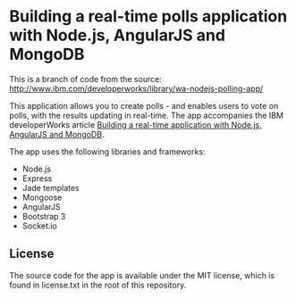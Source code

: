 # Building a real-time polls application with Node.js, AngularJS and MongoDB

This is a branch of code from the source: http://www.ibm.com/developerworks/library/wa-nodejs-polling-app/

This application allows you to create polls - and enables users to vote on polls,
with the results updating in real-time. The app accompanies the IBM developerWorks article
[Building a real-time application with Node.js, AngularJS and MongoDB](http://www.ibm.com/developerworks/library/wa-nodejs-polling-app/).

The app uses the following libraries and frameworks:

* Node.js
* Express
* Jade templates
* Mongoose
* AngularJS
* Bootstrap 3
* Socket.io

## License

The source code for the app is available under the MIT license, which is found in license.txt in the root
of this repository.